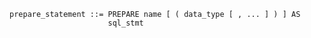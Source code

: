 ```output.ebnf
prepare_statement ::= PREPARE name [ ( data_type [ , ... ] ) ] AS 
                      sql_stmt
```
